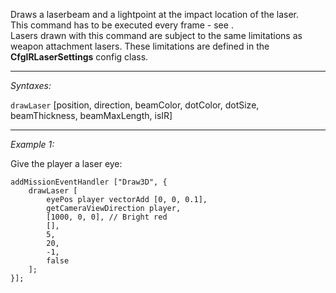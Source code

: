 Draws a laserbeam and a lightpoint at the impact location of the laser.<br>
This command has to be executed every frame - see <See HashLink Reference Draw3D>.<br>
Lasers drawn with this command are subject to the same limitations as weapon attachment lasers. These limitations are defined in the **CfgIRLaserSettings** config class.


---
*Syntaxes:*

`drawLaser` [position, direction, beamColor, dotColor, dotSize, beamThickness, beamMaxLength, isIR]

---
*Example 1:*

Give the player a laser eye:

```sqf
addMissionEventHandler ["Draw3D", {
	drawLaser [
		eyePos player vectorAdd [0, 0, 0.1],
		getCameraViewDirection player,
		[1000, 0, 0], // Bright red
		[],
		5,
		20,
		-1,
		false
	];
}];
```